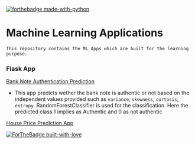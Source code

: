 [![forthebadge made-with-python](http://ForTheBadge.com/images/badges/made-with-python.svg)](https://www.python.org/)


# Machine Learning Applications
  `This repository contains the ML Apps which are built for the learning purpose.`
  
### Flask App
 [Bank Note Authentication Prediction](https://github.com/KarthikKaiplody/ML_Apps/tree/master/Bank_Note_Authentication_App) 
- This app predicts wether the bank note is authentic or not based on the independent values provided such as `variance`, `skewness`, `curtosis`, `entropy`.  RandomForestClassifier is used for the classification. Here the predicted class 1 implies as Authentic and 0 as not authentic
 
 [House Price Prediction App](https://github.com/KarthikKaiplody/Machine_Learning_Projects/tree/master/HomePricePrediction)



[![ForTheBadge built-with-love](http://ForTheBadge.com/images/badges/built-with-love.svg)](https://GitHub.com/karthikkaiplody/)
